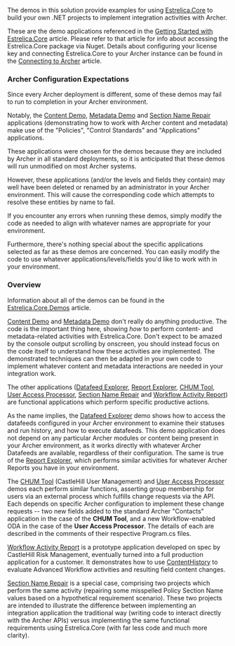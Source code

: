 The demos in this solution provide examples for using <a href="https://castlehillsoftware.github.io/Estrelica.Core.Demos/index.html" target="_blank">Estrelica.Core</a> to build your own .NET projects to implement integration activities with Archer.

These are the demo applications referenced in the <a href="https://castlehillsoftware.github.io/Estrelica.Core.Demos/articles/getting_started.html" target="_blank">Getting Started with Estrelica.Core</a> article.  Please refer to that article for info about accessing the Estrelica.Core package via Nuget.  Details about configuring your license key and connecting Estrelica.Core to your Archer instance can be found in the <a href="https://castlehillsoftware.github.io/Estrelica.Core.Demos/articles/connecting_to_archer.html" target="_blank">Connecting to Archer</a> article.

### Archer Configuration Expectations

Since every Archer deployment is different, some of these demos may fail to run to completion in your Archer environment.

Notably, the <a href="https://castlehillsoftware.github.io/Estrelica.Core.Demos/articles/Content_demo.html" target="_blank">Content Demo</a>, <a href="https://castlehillsoftware.github.io/Estrelica.Core.Demos/articles/Metadata_demo.html" target="_blank">Metadata Demo</a> and <a href="https://castlehillsoftware.github.io/Estrelica.Core.Demos/articles/Section_Name_Repair.html" target="_blank">Section Name Repair</a> applications (demonstrating how to work with Archer content and metadata) make use of the "Policies", "Control Standards" and "Applications" applications.

These applications were chosen for the demos because they are included by Archer in all standard deployments, so it is anticipated that these demos will run unmodified on most Archer systems.

However, these applications (and/or the levels and fields they contain) may well have been deleted or renamed by an administrator in your Archer environment.  This will cause the corresponding code which attempts to resolve these entities by name to fail.

If you encounter any errors when running these demos, simply modify the code as needed to align with whatever names are appropriate for your environment.

Furthermore, there's nothing special about the specific applications selected as far as these demos are concerned.  You can easily modify the code to use whatever applications/levels/fields you'd like to work with in your environment.

### Overview

Information about all of the demos can be found in the <a href="https://castlehillsoftware.github.io/Estrelica.Core.Demos/articles/Estrelica.Core.Demos.html" target="_blank">Estrelica.Core.Demos</a> article.

<a href="https://castlehillsoftware.github.io/Estrelica.Core.Demos/articles/Content_demo.html" target="_blank">Content Demo</a> and <a href="https://castlehillsoftware.github.io/Estrelica.Core.Demos/articles/Metadata_demo.html" target="_blank">Metadata Demo</a> don't really do anything productive.  The code is the important thing here, showing *how* to perform content- and metadata-related activities with Estrelica.Core.  Don't expect to be amazed by the console output scrolling by onscreen, you should instead focus on the code itself to understand how these activities are implemented.  The demonstrated techniques can then be adapted in your own code to implement whatever content and metadata interactions are needed in your integration work.

The other applications (<a href="https://castlehillsoftware.github.io/Estrelica.Core.Demos/articles/Datafeed_demo.html" target="_blank">Datafeed Explorer</a>, <a href="https://castlehillsoftware.github.io/Estrelica.Core.Demos/articles/Report_demo.html" target="_blank">Report Explorer</a>, <a href="https://castlehillsoftware.github.io/Estrelica.Core.Demos/articles/CHUM_tool.html" target="_blank">CHUM Tool</a>, <a href="https://castlehillsoftware.github.io/Estrelica.Core.Demos/articles/UserAccessProcessor.html" target="_blank">User Access Processor</a>, <a href="https://castlehillsoftware.github.io/Estrelica.Core.Demos/articles/Section_Name_Repair.html" target="_blank">Section Name Repair</a> and <a href="https://castlehillsoftware.github.io/Estrelica.Core.Demos/articles/Workflow_Activity_Report.html" target="_blank">Workflow Activity Report</a>) are functional applications which perform specific productive actions.

As the name implies, the <a href="https://castlehillsoftware.github.io/Estrelica.Core.Demos/articles/Datafeed_demo.html" target="_blank">Datafeed Explorer</a> demo shows how to access the datafeeds configured in your Archer environment to examine their statuses and run history, and how to execute datafeeds.  This demo application does not depend on any particular Archer modules or content being present in your Archer environment, as it works directly with whatever Archer Datafeeds are available, regardless of their configuration.  The same is true of the <a href="https://castlehillsoftware.github.io/Estrelica.Core.Demos/articles/Report_demo.html" target="_blank">Report Explorer</a>, which performs similar activities for whatever Archer Reports you have in your environment.

The <a href="https://castlehillsoftware.github.io/Estrelica.Core.Demos/articles/CHUM_tool.html" target="_blank">CHUM Tool</a> (CastleHill User Management) and <a href="https://castlehillsoftware.github.io/Estrelica.Core.Demos/articles/UserAccessProcessor.html" target="_blank">User Access Processor</a> demos each perform similar functions, asserting group membership for users via an external process which fulfills change requests via the API.  Each depends on specific Archer configuration to implement these change requests -- two new fields added to the standard Archer "Contacts" application in the case of the **CHUM Tool**, and a new Workflow-enabled ODA in the case of the **User Access Processor**.  The details of each are described in the comments of their respective Program.cs files.

<a href="https://castlehillsoftware.github.io/Estrelica.Core.Demos/articles/Workflow_Activity_Report.html" target="_blank">Workflow Activity Report</a> is a prototype application developed on spec by CastleHill Risk Management, eventually turned into a full production application for a customer.  It demonstrates how to use <a href="https://castlehillsoftware.github.io/Estrelica.Core.Demos/api/Estrelica.Archer.Content.IArcherContentAccess.html#collapsible-Estrelica_Archer_Content_IArcherContentAccess_ContentHistory" target="_blank">ContentHistory</a> to evaluate Advanced Workflow activities and resulting field content changes.

<a href="https://castlehillsoftware.github.io/Estrelica.Core.Demos/articles/Section_Name_Repair.html" target="_blank">Section Name Repair</a> is a special case, comprising two projects which perform the same activity (repairing some misspelled Policy Section Name values based on a hypothetical requirement scenario).  These two projects are intended to illustrate the difference between implementing an integration application the traditional way (writing code to interact directly with the Archer APIs) versus implementing the same functional requirements using Estrelica.Core (with far less code and much more clarity).
